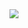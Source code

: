<img align='left' src='https://github-profile-trophy.vercel.app/?username=jamond-x&theme=algolia'>

<!-- <img align='left' src='https://github-readme-stats.vercel.app/api?username=jamond-x&theme=radical&count_private=true&show_icons=true)'> -->
<!-- 
 ### Hi  I'm Hueng👋
 - 🔭 软件工程大二学生
 - 🌱 目前重点学习Web前端
 - :running:  努力探索并追求人生意义中 -->

<!--
**jamond-x/jamond-x** is a ✨ _special_ ✨ repository because its `README.md` (this file) appears on your GitHub profile.

Here are some ideas to get you started:

- 🔭 I’m currently working on ...
- 🌱 I’m currently learning ...
- 👯 I’m looking to collaborate on ...
- 🤔 I’m looking for help with ...
- 💬 Ask me about ...
- 📫 How to reach me: ...
- 😄 Pronouns: ...
- ⚡ Fun fact: ...
-->

